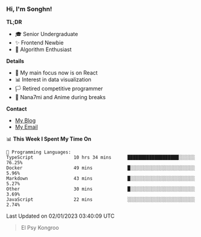 ### Hi, I'm Songhn!

**TL;DR**

- 🎓 Senior Undergraduate
- ✨ Frontend Newbie
- 🎈 Algorithm Enthusiast

**Details**

- 🎯 My main focus now is on React
- 📊 Interest in data visualization
- 🏳️ Retired competitive programmer
- 🍵 Nana7mi and Anime during breaks

**Contact**
- [My Blog](https://blog.songhn.com)
- [My Email](mailto:nana7mi@duck.com)

<!--START_SECTION:waka-->
📊 **This Week I Spent My Time On** 

```text
💬 Programming Languages: 
TypeScript               10 hrs 34 mins      ███████████████████░░░░░░   76.25% 
Docker                   49 mins             █░░░░░░░░░░░░░░░░░░░░░░░░   5.96% 
Markdown                 43 mins             █░░░░░░░░░░░░░░░░░░░░░░░░   5.27% 
Other                    30 mins             █░░░░░░░░░░░░░░░░░░░░░░░░   3.69% 
JavaScript               22 mins             ░░░░░░░░░░░░░░░░░░░░░░░░░   2.74%

```


 Last Updated on 02/01/2023 03:40:09 UTC
<!--END_SECTION:waka-->

> El Psy Kongroo
